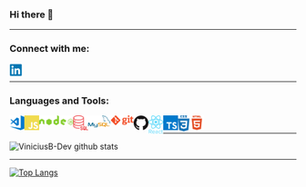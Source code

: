 ### Hi there 👋

<hr />

### Connect with me:

[<img align="left" alt="codeSTACKr | LinkedIn" width="22px" src="https://raw.githubusercontent.com/devicons/devicon/master/icons/linkedin/linkedin-original.svg" />][linkedin]

<br />
<hr />

### Languages and Tools:

<img align="left" alt="Visual Studio Code" width="26px" src="https://raw.githubusercontent.com/github/explore/80688e429a7d4ef2fca1e82350fe8e3517d3494d/topics/visual-studio-code/visual-studio-code.png" />

<img align="left" alt="JavaScript" width="26px" src="js.png" />

<img align="left" alt="Node.js" width="60px" src="node.png" />

<img align="left" alt="SQL" width="26px" src="Sem título-1.png" />

<img align="left" alt="MySQL" width="40px" src="mysql.png" />

<img align="left" alt="Git" width="40px" src="git.png" />

<img align="left" alt="GitHub" width="26px" src="github.png" />

<img align="left" alt="GitHub" width="26px" src="react.png" />

<img align="left" alt="GitHub" width="26px" src="ts.png" />

<img align="left" alt="GitHub" width="20px" src="css3.png" />

<img align="left" alt="GitHub" width="26px" src="https://raw.githubusercontent.com/devicons/devicon/master/icons/html5/html5-plain-wordmark.svg" />

<br />
<hr />

![ViniciusB-Dev github stats](https://github-readme-stats.vercel.app/api?username=ViniciusB-Dev&theme=dracula&show_icons=true)

<hr />

[![Top Langs](https://github-readme-stats.vercel.app/api/top-langs/?username=ViniciusB-Dev&layout=compact&theme=dracula)](https://github.com/anuraghazra/github-readme-stats)


[linkedin]: http://www.linkedin.com/in/vinicius-barbosa-44b0121b0


